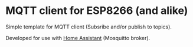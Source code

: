 # MQTT client for ESP8266 (and alike)
Simple template for MQTT client (Subsribe and/or publish to topics).

Developed for use with [Home Assistant](https://www.home-assistant.io/) (Mosquitto broker).
